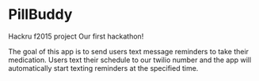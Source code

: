 # PillBuddy
Hackru f2015 project
Our first hackathon! 

The goal of this app is to send users text message reminders to take their medication. Users text their schedule to our twilio number and the app will automatically start texting reminders at the specified time. 
